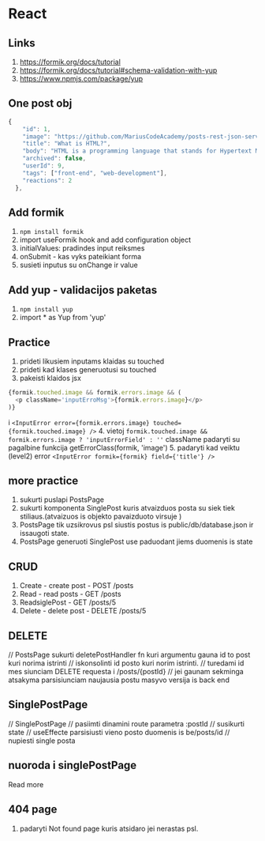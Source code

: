 # React

## Links

1. https://formik.org/docs/tutorial
2. https://formik.org/docs/tutorial#schema-validation-with-yup
3. https://www.npmjs.com/package/yup


## One post obj

```javascript
{
    "id": 1,
    "image": "https://github.com/MariusCodeAcademy/posts-rest-json-server/blob/main/assets/html.jpg?raw=true",
    "title": "What is HTML?",
    "body": "HTML is a programming language that stands for Hypertext Markup Language." ,
    "archived": false,
    "userId": 9,
    "tags": ["front-end", "web-development"],
    "reactions": 2
  },
```

## Add formik

1. `npm install formik`
2. import useFormik hook and add configuration object
3. initialValues: pradindes input reiksmes
4. onSubmit - kas vyks pateikiant forma
5. susieti inputus su onChange ir value


## Add yup - validacijos paketas

1. `npm install yup`
2. import * as Yup from 'yup'

## Practice

1. prideti likusiem inputams klaidas su touched
2. prideti kad klases generuotusi su touched
3. pakeisti klaidos jsx 
```javascript
{formik.touched.image && formik.errors.image && (
  <p className='inputErroMsg'>{formik.errors.image}</p>
)}
```
i 
`<InputError error={formik.errors.image} touched={formik.touched.image} />`
4. vietoj `formik.touched.image && formik.errors.image ? 'inputErrorField' : ''` className padaryti su pagalbine funkcija getErrorClass(formik, 'image')
5. padaryti kad veiktu (level2) error `<InputError formik={formik} field={'title'} />`

## more practice

1. sukurti puslapi PostsPage
2. sukurti komponenta SinglePost kuris atvaizduos posta su siek tiek stiliaus.(atvaizuos is objekto pavaizduoto virsuje )
3. PostsPage tik uzsikrovus psl siustis postus is public/db/database.json ir issaugoti state.
4. PostsPage generuoti SinglePost use paduodant jiems duomenis is state


## CRUD

1. Create - create post - POST /posts
2. Read - read posts - GET /posts
3. ReadsiglePost - GET /posts/5
4. Delete - delete post - DELETE /posts/5



## DELETE 

// PostsPage sukurti deletePostHandler fn kuri argumentu gauna id to post kuri norima istrinti
// iskonsolinti id posto kuri norim istrinti.
// turedami id mes siunciam DELETE requesta i /posts/{postId}
// jei gaunam sekminga atsakyma parsisiunciam naujausia postu masyvo versija is back end

## SinglePostPage
// SinglePostPage
// pasiimti dinamini route parametra :postId
// susikurti state
// useEffecte parsisiusti vieno posto duomenis is be/posts/id
// nupiesti single posta


## nuoroda i singlePostPage
<Link to='/posts/5'>Read more</Link>

## 404 page 

1. padaryti Not found page kuris atsidaro jei nerastas psl.